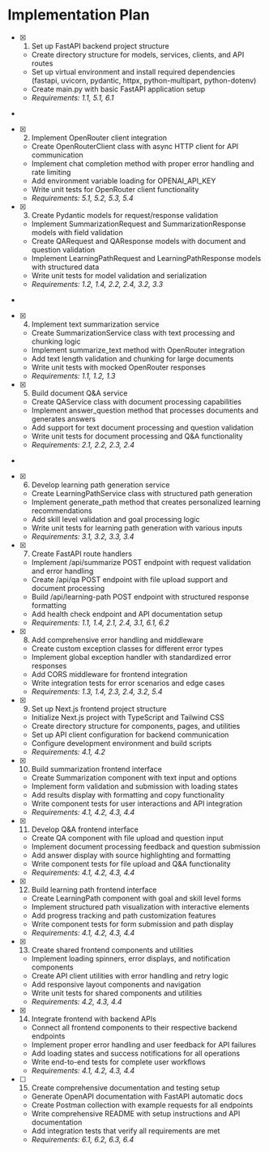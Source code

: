 # Implementation Plan

- [x] 1. Set up FastAPI backend project structure





  - Create directory structure for models, services, clients, and API routes
  - Set up virtual environment and install required dependencies (fastapi, uvicorn, pydantic, httpx, python-multipart, python-dotenv)
  - Create main.py with basic FastAPI application setup
  - _Requirements: 1.1, 5.1, 6.1_
-

- [x] 2. Implement OpenRouter client integration




  - Create OpenRouterClient class with async HTTP client for API communication
  - Implement chat completion method with proper error handling and rate limiting
  - Add environment variable loading for OPENAI_API_KEY
  - Write unit tests for OpenRouter client functionality
  - _Requirements: 5.1, 5.2, 5.3, 5.4_

- [x] 3. Create Pydantic models for request/response validation





  - Implement SummarizationRequest and SummarizationResponse models with field validation
  - Create QARequest and QAResponse models with document and question validation
  - Implement LearningPathRequest and LearningPathResponse models with structured data
  - Write unit tests for model validation and serialization
  - _Requirements: 1.2, 1.4, 2.2, 2.4, 3.2, 3.3_
-

- [x] 4. Implement text summarization service




  - Create SummarizationService class with text processing and chunking logic
  - Implement summarize_text method with OpenRouter integration
  - Add text length validation and chunking for large documents
  - Write unit tests with mocked OpenRouter responses
  - _Requirements: 1.1, 1.2, 1.3_

- [x] 5. Build document Q&A service





  - Create QAService class with document processing capabilities
  - Implement answer_question method that processes documents and generates answers
  - Add support for text document processing and question validation
  - Write unit tests for document processing and Q&A functionality
  - _Requirements: 2.1, 2.2, 2.3, 2.4_
-

- [x] 6. Develop learning path generation service




  - Create LearningPathService class with structured path generation
  - Implement generate_path method that creates personalized learning recommendations
  - Add skill level validation and goal processing logic
  - Write unit tests for learning path generation with various inputs
  - _Requirements: 3.1, 3.2, 3.3, 3.4_

- [x] 7. Create FastAPI route handlers





  - Implement /api/summarize POST endpoint with request validation and error handling
  - Create /api/qa POST endpoint with file upload support and document processing
  - Build /api/learning-path POST endpoint with structured response formatting
  - Add health check endpoint and API documentation setup
  - _Requirements: 1.1, 1.4, 2.1, 2.4, 3.1, 6.1, 6.2_

- [x] 8. Add comprehensive error handling and middleware





  - Create custom exception classes for different error types
  - Implement global exception handler with standardized error responses
  - Add CORS middleware for frontend integration
  - Write integration tests for error scenarios and edge cases
  - _Requirements: 1.3, 1.4, 2.3, 2.4, 3.2, 5.4_

- [x] 9. Set up Next.js frontend project structure





  - Initialize Next.js project with TypeScript and Tailwind CSS
  - Create directory structure for components, pages, and utilities
  - Set up API client configuration for backend communication
  - Configure development environment and build scripts
  - _Requirements: 4.1, 4.2_

- [x] 10. Build summarization frontend interface









  - Create Summarization component with text input and options
  - Implement form validation and submission with loading states
  - Add results display with formatting and copy functionality
  - Write component tests for user interactions and API integration
  - _Requirements: 4.1, 4.2, 4.3, 4.4_

- [x] 11. Develop Q&A frontend interface




  - Create QA component with file upload and question input
  - Implement document processing feedback and question submission
  - Add answer display with source highlighting and formatting
  - Write component tests for file upload and Q&A functionality
  - _Requirements: 4.1, 4.2, 4.3, 4.4_

- [x] 12. Build learning path frontend interface





  - Create LearningPath component with goal and skill level forms
  - Implement structured path visualization with interactive elements
  - Add progress tracking and path customization features
  - Write component tests for form submission and path display
  - _Requirements: 4.1, 4.2, 4.3, 4.4_

- [x] 13. Create shared frontend components and utilities




  - Implement loading spinners, error displays, and notification components
  - Create API client utilities with error handling and retry logic
  - Add responsive layout components and navigation
  - Write unit tests for shared components and utilities
  - _Requirements: 4.2, 4.3, 4.4_

- [x] 14. Integrate frontend with backend APIs





  - Connect all frontend components to their respective backend endpoints
  - Implement proper error handling and user feedback for API failures
  - Add loading states and success notifications for all operations
  - Write end-to-end tests for complete user workflows
  - _Requirements: 4.1, 4.2, 4.3, 4.4_




- [ ] 15. Create comprehensive documentation and testing setup

  - Generate OpenAPI documentation with FastAPI automatic docs
  - Create Postman collection with example requests for all endpoints
  - Write comprehensive README with setup instructions and API documentation
  - Add integration tests that verify all requirements are met
  - _Requirements: 6.1, 6.2, 6.3, 6.4_